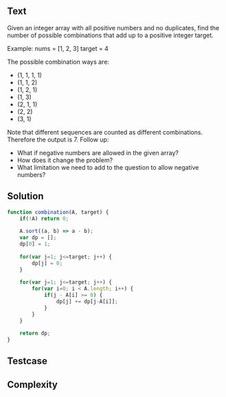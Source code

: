 ## Text
Given an integer array with all positive numbers and no duplicates, find the number of possible combinations that add up to a positive integer target.

Example:
nums = [1, 2, 3]
target = 4

The possible combination ways are:
- (1, 1, 1, 1)
- (1, 1, 2)
- (1, 2, 1)
- (1, 3)
- (2, 1, 1)
- (2, 2)
- (3, 1)

Note that different sequences are counted as different combinations.
Therefore the output is 7.
Follow up:
- What if negative numbers are allowed in the given array?
- How does it change the problem?
- What limitation we need to add to the question to allow negative numbers?

## Solution
```javascript
function combination(A, target) {
    if(!A) return 0;
    
    A.sort((a, b) => a - b);
    var dp = [];
    dp[0] = 1;
    
    for(var j=1; j<=target; j++) {
        dp[j] = 0;
    }
    
    for(var j=1; j<=target; j++) {
        for(var i=0; i < A.length; i++) {
            if(j - A[i] >= 0) {
                dp[j] += dp[j-A[i]];
            }
        }
    }
    
    return dp;
}
```

## Testcase

## Complexity





